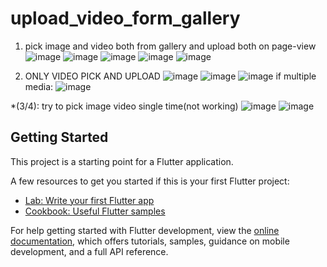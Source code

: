 # upload_video_form_gallery

1. pick image and video both from gallery and upload both on page-view
![image](https://github.com/user-attachments/assets/563be368-e4d4-44aa-8584-7000558781c2)
![image](https://github.com/user-attachments/assets/f66bf3fe-bfdc-4716-9b99-3323f6a85299)
![image](https://github.com/user-attachments/assets/1baed110-0da3-4dd4-b73d-e641086c3e23)
![image](https://github.com/user-attachments/assets/0a44d512-11ae-4100-9d77-3070ed89afbd)
![image](https://github.com/user-attachments/assets/21c42125-511b-4b69-a6a4-3b42829d6a29)


2.  ONLY VIDEO PICK AND UPLOAD
![image](https://github.com/user-attachments/assets/1bb628dc-568a-45d4-8073-76cec80f4fb8)
![image](https://github.com/user-attachments/assets/4f56ea7c-22c3-4efb-917c-ca37f6263983)
![image](https://github.com/user-attachments/assets/a6d9494a-008f-4883-8efe-9a94e8cf704b)
if multiple media:
![image](https://github.com/user-attachments/assets/80098aa4-4193-4a9c-bf08-c15060035d4e)


*(3/4): try to pick image video single time(not working)
![image](https://github.com/user-attachments/assets/43a2fd73-6973-46fd-aa1b-157702753f09)
![image](https://github.com/user-attachments/assets/12c6728d-1b9e-4c35-9968-cf507eb02bc7)




## Getting Started

This project is a starting point for a Flutter application.

A few resources to get you started if this is your first Flutter project:

- [Lab: Write your first Flutter app](https://docs.flutter.dev/get-started/codelab)
- [Cookbook: Useful Flutter samples](https://docs.flutter.dev/cookbook)

For help getting started with Flutter development, view the
[online documentation](https://docs.flutter.dev/), which offers tutorials,
samples, guidance on mobile development, and a full API reference.
